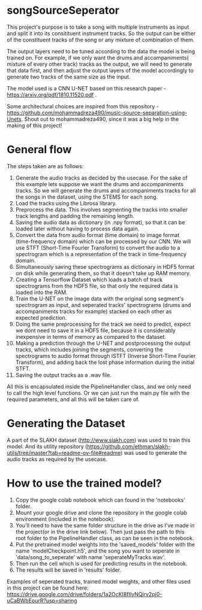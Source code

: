 # songSourceSeperator
This project's purpose is to take a song with multiple instruments as input and split it into its consitituent instrument tracks. So the output can be either of the constituent tracks of the song or any mixture of combination of them.

The output layers need to be tuned according to the data the model is being trained on. For example, if we only want the drums and accompaniments( mixture of every other track) tracks as the output, we will need to generate that data first, and then adjust the output layers of the model accordingly to generate two tracks of the same size as the input.

The model used is a CNN U-NET based on this research paper - https://arxiv.org/pdf/1810.11520.pdf .

Some architectural choices are inspired from this repository - https://github.com/mohammadreza490/music-source-separation-using-Unets. Shout out to mohammadreza490, since it was a big help in the making of this project!

# General flow
The steps taken are as follows:
1. Generate the audio tracks as decided by the usecase. For the sake of this example lets suppose we want the drums and accompaniments tracks. So we will generate the drums and accompaniments tracks for all the songs in the dataset, using the STEMS for each song.
2. Load the tracks using the Librosa library.
3. Preprocess the data. This involves segmenting the tracks into smaller track lengths and padding the remaining length.
4. Saving the audio data as dictionary (in .npy format), so that it can be loaded later without having to process data again.
5. Convert the data from audio format (time domain) to image format (time-frequency domain) which can be processed by our CNN. We will use STFT (Short-Time Fourier Transform) to convert the audio to a spectrogram which is a representation of the track in time-frequency domain.
6. Simultaneously saving these spectrograms as dictionary in HDF5 format on disk while generating them, so that it doesn't take up RAM memory.
7. Creating a Tensorflow Dataset which loads a batch of track spectrograms from the HDF5 file, so that only the required data is loaded into the RAM.
8. Train the U-NET on the image data with the original song segment's spectrogram as input, and seperated tracks' spectrograms (drums and accompaniments tracks for example) stacked on each other as expected prediction.
9. Doing the same preprocessing for the track we need to predict, expect we dont need to save it in a HDF5 file, because it is considerably inexpensive in terms of memory as compared to the dataset.
10. Making a prediction through the U-NET and postprocessing the output tracks, which includes joining the segments, converting the spectrograms to audio format through ISTFT (Inverse Short-Time Fourier Transform), and adding back the lost phase information during the initial STFT.
11. Saving the output tracks as a .wav file.

All this is encapsulated inside the PipelineHandler class, and we only need to call the high level functions. Or we can just run the main.py file with the required parameters, and all this will be taken care of.

# Generating the Dataset
A part of the SLAKH dataset (http://www.slakh.com) was used to train this model. And its utility repository (https://github.com/ethman/slakh-utils/tree/master?tab=readme-ov-file#readme) was used to generate the audio tracks as required by the usecase.

# How to use the trained model?
1. Copy the google colab notebook which can found in the 'notebooks' folder.
2. Mount your google drive and clone the repository in the google colab environment (included in the notebook).
3. You'll need to have the same folder structure in the drive as I've made in the project(or in the drive link below). Then just pass the path to this root folder to the PipelineHandler class, as can be seen in the notebook.
4. Put the pretrained model weights into the 'saved_models' folder with the name 'modelCheckpoint.h5', and the song you want to seperate in 'data/song_to_seperate' with name 'seperateMyTracks.wav'.
5. Then run the cell which is used for predicting results in the notebook.
6. The results will be saved in 'results' folder.

Examples of seperated tracks, trained model weights, and other files used in this project can be found here: https://drive.google.com/drive/folders/1a2OcKI8fIIyNQirv2pj0-uCaBWbEourR?usp=sharing

